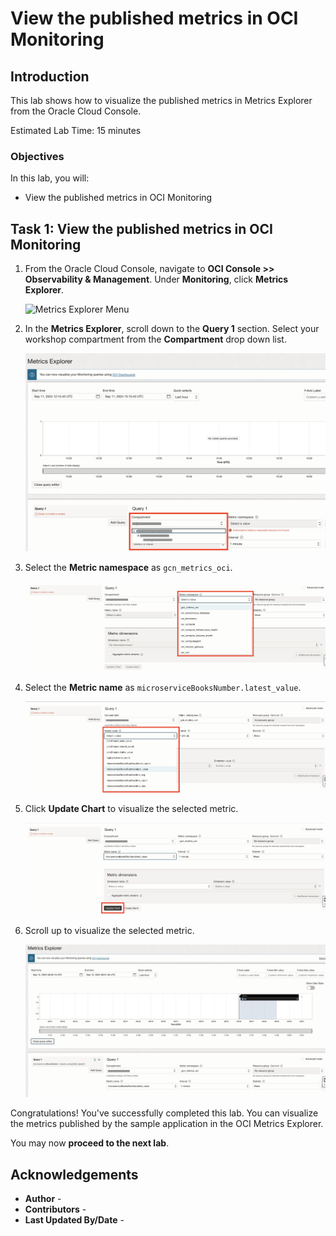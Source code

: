 # View the published metrics in OCI Monitoring

## Introduction

This lab shows how to visualize the published metrics in Metrics Explorer from the Oracle Cloud Console.

Estimated Lab Time: 15 minutes

### Objectives

In this lab, you will:

* View the published metrics in OCI Monitoring

## Task 1: View the published metrics in OCI Monitoring

1. From the Oracle Cloud Console, navigate to **OCI Console >> Observability & Management**. Under **Monitoring**, click **Metrics Explorer**.

	![Metrics Explorer Menu](https://oracle-livelabs.github.io//common/images/console-2025/metrics-explorer-icon.jpg)

2.  In the **Metrics Explorer**, scroll down to the **Query 1** section. Select your workshop compartment from the **Compartment** drop down list.

    ![Select compartment](images/metrics-query-compartment.jpg#input)

5. Select the **Metric namespace** as `gcn_metrics_oci`.

    ![Select Metric namespace](images/select-metric-namespace.jpg#input)

6. Select the **Metric name** as `microserviceBooksNumber.latest_value`.

    ![Select Metric name](images/select-metric-name.jpg#input)

7. Click **Update Chart** to visualize the selected metric.

    ![Update Chart](images/update-chart.jpg#input)

8. Scroll up to visualize the selected metric.

    ![Metrics Chart](images/updated-metrics-chart.png#input)


Congratulations! You've successfully completed this lab. You can visualize the metrics published by the sample application in the OCI Metrics Explorer.

You may now **proceed to the next lab**.

## Acknowledgements

* **Author** - [](var:author)
* **Contributors** - [](var:contributors)
* **Last Updated By/Date** - [](var:last_updated)
